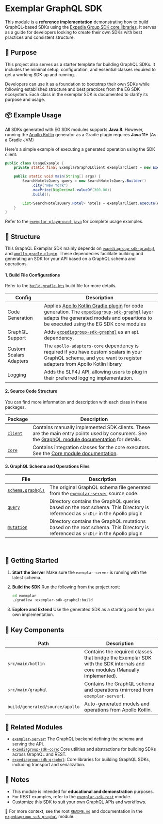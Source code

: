 # Exemplar GraphQL SDK

This module is a **reference implementation** demonstrating how to build GraphQL-based SDKs using the [Expedia Group SDK core libraries](https://github.com/ExpediaGroup/expediagroup-java-sdk). It serves as a guide for developers looking to create their own SDKs with best practices and consistent structure.

## 🎯 Purpose
This project also serves as a starter template for building GraphQL SDKs. It includes the minimal setup, configuration, and essential classes required to get a working SDK up and running.

Developers can use it as a foundation to bootstrap their own SDKs while following established structure and best practices from the EG SDK ecosystem. Each class in the exemplar SDK is documented to clarify its purpose and usage.

## 📦 Example Usage
All SDKs generated with EG SDK modules supports **Java 8**. However, running the [Apollo Kotlin](https://www.apollographql.com/docs/kotlin#getting-started) generator as a Gradle plugin requires **Java 11+** (As a Gradle JVM)

Here's a simple example of executing a generated operation using the SDK client:

```java
public class UsageExample {
    private static final ExemplarGraphQLClient exemplarClient = new ExemplarGraphQLClient();

    public static void main(String[] args) {
        SearchHotelsQuery query = new SearchHotelsQuery.Builder()
            .city("New York")
            .maxPrice(BigDecimal.valueOf(300.00))
            .build();

        List<SearchHotelsQuery.Hotel> hotels = exemplarClient.execute(query).getData().getHotels();
    }
}
```

Refer to the [`exemplar-playground-java`](../exemplar-playground-java) for complete usage examples. 

## 🧱 Structure

This GraphQL Exemplar SDK mainly depends on [`expediagroup-sdk-graphql`](../../expediagroup-sdk-graphql) and [`apollo-gradle-plugin`](https://github.com/apollographql/apollo-kotlin/tree/main/libraries/apollo-gradle-plugin). These dependecies facilitate building and generating an SDK for your API based on a GraphQL schema and operations.

#### 1. Build File Configurations

Refer to the [`build.gradle.kts`](./build.gradle.kts) build file for more details.

| Config                  | Description                                                                                                                                                                                                                                                                                                        |
|-------------------------|--------------------------------------------------------------------------------------------------------------------------------------------------------------------------------------------------------------------------------------------------------------------------------------------------------------------|
| Code Generation         | Applies [Apollo Kotlin Gradle plugin](https://github.com/apollographql/apollo-kotlin/tree/main/libraries/apollo-gradle-plugin) for code generation. The [`expediagroup-sdk-graphql`](../../expediagroup-sdk-graphql) layer adapts the generated models and opeartions to be executed using the EG SDK core modules |
| GraphQL Support         | Adds [`expediagroup-sdk-graphql`](../../expediagroup-sdk-graphql) as an `api` dependency.                                                                                                                                                                                                                          |
| Custom Scalars Adapters | The `apollo-adapters-core` dependency is required if you have custom scalars in your GraphQL schema, and you want to register adapters from Apollo Kotlin library                                                                                                                                                  |
| Logging                 | Adds the SLF4J API, allowing users to plug in their preferred logging implementation.                                                                                                                                                                                                                              |


#### 2. Source Code Structure
You can find more information and description with each class in these packages.

| Package                                                                    | Description                                                                                                                                                                                 |
|----------------------------------------------------------------------------|---------------------------------------------------------------------------------------------------------------------------------------------------------------------------------------------|
| [`client`](./src/main/kotlin/com/expediagroup/sdk/exemplar/graphql/client) | Contains manually implemented SDK clients. These are the main entry points used by consumers. See the [GraphQL module documentation](../../expediagroup-sdk-graphql/README.md) for details. |
| [`core`](./src/main/kotlin/com/expediagroup/sdk/exemplar/graphql/core)     | Contains integration classes for the core executors. See the [Core module documentation](../../expediagroup-sdk-core/README.md).                                                            |

#### 3. GraphQL Schema and Operations Files

| File                                                    | Description                                                                                                                      |
|---------------------------------------------------------|----------------------------------------------------------------------------------------------------------------------------------|
| [`schema.graphqls`](./src/main/graphql/schema.graphqls) | The original GraphQL schema file generated from the [`exemplar-server`](../exemplar-server) source code.                         |
| [`query`](./src/main/graphql/query)                     | Directory contains the GraphQL queries based on the root schema. This Directory is referenced as `srcDir` in the Apollo plugin   |
| [`mutation`](./src/main/graphql/mutation)               | Directory contains the GraphQL mutations based on the root schema. This Directory is referenced as `srcDir` in the Apollo plugin |

<br />


## 🚀 Getting Started

1. **Start the Server**
   Make sure the `exemplar-server` is running with the latest schema.

2. **Build the SDK**
   Run the following from the project root:

   ```bash
   cd exemplar
   ./gradlew :exemplar-sdk-graphql:build
   ```

3. **Explore and Extend**
   Use the generated SDK as a starting point for your own implementation.

## 📁 Key Components

| Path                            | Description                                                                                                                |
|---------------------------------|----------------------------------------------------------------------------------------------------------------------------|
| `src/main/kotlin`               | Contains the required classes that bridge the Exemplar SDK with the SDK internals and core modules (Manually implemented). |
| `src/main/graphql`              | Contains the GraphQL schema and operations (mirrored from `exemplar-server`).                                              |
| `build/generated/source/apollo` | Auto-generated models and operations from Apollo Kotlin.                                                                   |

## 🔗 Related Modules

* [`exemplar-server`](../exemplar-server): The GraphQL backend defining the schema and serving the API.
* [`expediagroup-sdk-core`](../../expediagroup-sdk-core): Core utilities and abstractions for building SDKs across GraphQL and REST.
* [`expediagroup-sdk-graphql`](../../expediagroup-sdk-graphql): Core libraries for building GraphQL SDKs, including transport and serialization.

## 📝 Notes

* This module is intended for **educational and demonstration** purposes.
* For REST examples, refer to the [`exemplar-sdk-rest`](../exemplar-sdk-rest) module.
* Customize this SDK to suit your own GraphQL APIs and workflows.

📄 For more context, see the root [`README.md`](../README.md) and documentation in the [`expediagroup-sdk-graphql`](../../expediagroup-sdk-graphql) module.

